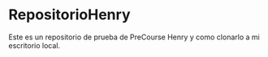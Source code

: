 # RepositorioHenry
Este es un repositorio de prueba de PreCourse Henry y como clonarlo a mi escritorio local.
